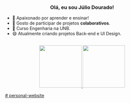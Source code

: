 ### <div align="center">Olá, eu sou Júlio Dourado!</div>

- 🌱 Apaixonado por aprender e ensinar!
- 👯 Gosto de participar de projetos **colaborativos**.
- 🤔 Curso Engenharia na UNB.
- 😄 Atualmente criando projetos Back-end e UI Design.
##
<div align="center">
  <a href="https://github.com/julio-dourado">
    <img height="138em"
      src="https://github-readme-stats.vercel.app/api?username=julio-dourado&show_icons=true&theme=radical&include_all_commits=true&count_private=true" />
    <img height="138em"
      src="https://github-readme-stats.vercel.app/api/top-langs/?username=julio-dourado&layout=compact&langs_count=7&theme=radical" />
 </div>


  

#   p e r s o n a l - w e b s i t e 
 
 
